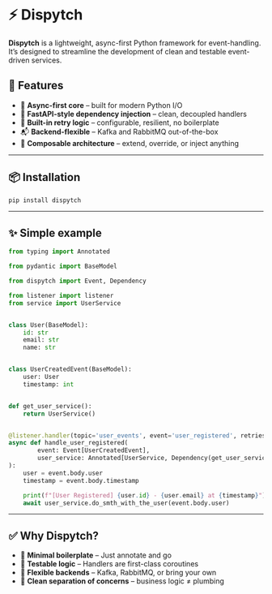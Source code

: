 # ⚡ Dispytch

**Dispytch** is a lightweight, async-first Python framework for event-handling.
It’s designed to streamline the development of clean and testable event-driven services.

## 🚀 Features

* 🧠 **Async-first core** – built for modern Python I/O
* 🔌 **FastAPI-style dependency injection** – clean, decoupled handlers
* 🔁 **Built-in retry logic** – configurable, resilient, no boilerplate 
* 📬 **Backend-flexible** – Kafka and RabbitMQ out-of-the-box
* 🧱 **Composable architecture** – extend, override, or inject anything

---

## 📦 Installation

```bash
pip install dispytch
```

---

## ✨ Simple example

```python
from typing import Annotated

from pydantic import BaseModel

from dispytch import Event, Dependency

from listener import listener
from service import UserService


class User(BaseModel):
    id: str
    email: str
    name: str


class UserCreatedEvent(BaseModel):
    user: User
    timestamp: int


def get_user_service():
    return UserService()


@listener.handler(topic='user_events', event='user_registered', retries=3)
async def handle_user_registered(
        event: Event[UserCreatedEvent],
        user_service: Annotated[UserService, Dependency(get_user_service)]
):
    user = event.body.user
    timestamp = event.body.timestamp

    print(f"[User Registered] {user.id} - {user.email} at {timestamp}")
    await user_service.do_smth_with_the_user(event.body.user)

```

---

## ✅ Why Dispytch?

* 🧼 **Minimal boilerplate** – Just annotate and go
* 🧪 **Testable logic** – Handlers are first-class coroutines
* 🔄 **Flexible backends** – Kafka, RabbitMQ, or bring your own
* 🧩 **Clean separation of concerns** – business logic ≠ plumbing


